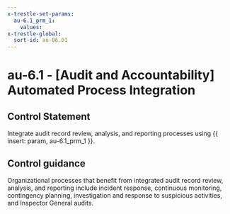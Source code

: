 ```yaml
---
x-trestle-set-params:
  au-6.1_prm_1:
    values:
x-trestle-global:
  sort-id: au-06.01
---
```


# au-6.1 - \[Audit and Accountability\] Automated Process Integration

## Control Statement

Integrate audit record review, analysis, and reporting processes using {{ insert: param, au-6.1_prm_1 }}.

## Control guidance

Organizational processes that benefit from integrated audit record review, analysis, and reporting include incident response, continuous monitoring, contingency planning, investigation and response to suspicious activities, and Inspector General audits.
